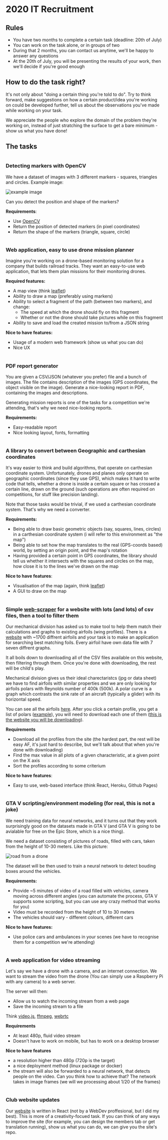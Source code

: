 # 2020 IT Recruitment


## Rules
* You have two months to complete a certain task (deadline: 20th of July)
* You can work on the task alone, or in groups of two
* During that 2 months, you can contact us anytime, we'll be happy to answer any questions
* At the 20th of July, you will be presenting the results of your work, then we'll decide if you're good enough

## How to do the task right?
It's not only about "doing a certain thing you're told to do".
Try to think forward, make suggestions on how a certain product/idea
you're working on could be developed further, tell us about the
observations you've made while working on your task.

We appreciate the people who explore the domain of the problem
they're working on, instead of just stratching
the surface to get a bare minimum - show us what you have done!

## The tasks

#

### Detecting markers with OpenCV

We have a dataset of images with 3 different markers - squares, triangles and circles. Example image:

![example image](image_with_markers.jpg)

Can you detect the position and shape of the markers? 

**Requirements**:
* Use [OpenCV](https://docs.opencv.org/master/d9/df8/tutorial_root.html)
* Return the position of detected markers (in pixel coordinates)
* Return the shape of the markers (triangle, square, circle)

#

### Web application, easy to use drone mission planner

Imagine you're working on a drone-based monitoring solution for
a company that builds railroad tracks. They want an easy-to-use
web application, that lets them plan missions for their monitoring
drones.

**Required features:**
* A map view (think [leaflet](https://leafletjs.com/))
* Ability to draw a map (preferably using markers)
* Ability to select a fragment of the path (between two markers), and change:
  - The speed at which the drone should fly on this fragment
  - Whether or not the drone should take pictures while on this fragment
* Ability to save and load the created mission to/from a JSON string

**Nice to have features:**
* Usage of a modern web framework (show us what you can do)
* Nice UX

#

### PDF report generator

You are given a CSV/JSON (whatever you prefer) file and a bunch of images.
The file contains description of the images (GPS coordinates, the object visible on the image).
Generate a nice-looking report in PDF, containing the images and descriptions.

Generating mission reports is one of the tasks for a competition we're attending, that's why
we need nice-looking reports.

**Requirements:**
* Easy-readable report
* Nice looking layout, fonts, formatting

#

### A library to convert between Geographic and carthesian coordinates

It's way easier to think and build algorithms, that operate on carthesian 
coordinate system. Unfortunately, drones and planes only operate
on geographic coordinates (since they use GPS), which makes it hard to 
write code that tells, whether a drone is inside a certain square or has
crossed a certain line, drawn on the ground (such operations are
often required on competitions, for stuff like precision landing).

Note that those tasks would be trivial, if we used a carthesian coordinate
system. That's why we need a converter.

**Requirements:**
* Being able to draw basic geometric objects (say, squares, lines, circles) in a carthesian coordinate system (i will refer to this environment as "the map")
* Being able to set how the map translates to the real (GPS-coords based) world, by setting an origin point, and the map's rotation
* Having provided a certain point in GPS coordinates, the library should tell us whether it intersects with the squares and circles on the map, how close it is to the lines we've drawn on the map

**Nice to have features**:
- Visualisation of the map (again, think [leaflet](https://leafletjs.com/))
- A GUI to draw on the map

#

### Simple [web-scraper](https://realpython.com/beautiful-soup-web-scraper-python/) for a website with lots (and lots) of csv files, then a tool to filter them

Our mechanical division has asked us to make tool to help them match their calculations and graphs to existing airfoils (wing profiles).
There is a [website](http://airfoiltools.com/) with ~1700 diffrent airfoils and your task is to make an application for searching best matching foils. Every airfoil have own data file with 7 seven diffrent graphs.

It all boils down to downloading all of the CSV files available on this website, then filtering through them. Once you're
done with downloading, the rest will be child's play.

Mechanical division gives us their ideal charectaristcs (jpg or data sheet) we have to find airfoils with similar properties and we are only looking for airfoils polars with Reynolds number of 400k (500k).
A polar curve is a graph which contrasts the sink rate of an aircraft (typically a glider) with its horizontal speed. 

You can see all the airfoils [here](http://www.airfoiltools.com/search/airfoils). After you click a certain profile,
you get a list of polars ([example](http://www.airfoiltools.com/airfoil/details?airfoil=ag09-il)), you will need to download each one of them ([this is the website you will be downloading](http://www.airfoiltools.com/polar/details?polar=xf-e1210-il-50000)).

**Requirements**

* Download all the profiles from the site (the hardest part, the rest will be easy AF, it's just hard to describe, but we'll talk about that when you're done with downloading)
* Find the max value in all plots of a given characteristic, at a given point on the X axis
* Sort the profiles according to some criterium

**Nice to have features**:

* Easy to use, web-based interface (think React, Heroku, Github Pages)

#

### GTA V scripting/environment modeling (for real, this is not a joke)

We need training data for neural networks, and it turns out
that they work surprisingly good on the datasets made in GTA V (and GTA V is going to be avialable for free on the Epic Store, which is a nice thing).

We need a dataset consisting of pictures of roads, filled with cars,
taken from the height of 10-30 meters. Like this picture:

![road from a drone](road.jpg)

The dataset will be then used to train a neural network to detect bouding boxes
around the vehicles.

**Requirements:**
- Provide ~5 minutes of video of a road filled with vehicles, camera moving across different angles (you can automate the process, GTA V supports some scripting, but you can use any crazy method that works for you)
- Video must be recorded from the height of 10 to 30 meters
- The vehicles should vary - different colours, different cars

**Nice to have features:**
- Use police cars and ambulances in your scenes (we have to recognise them for a competition we're attending)

#

### A web application for video streaming

Let's say we have a drone with a camera, and an internet connection. We want to stream
the video from the drone (You can simply use a Raspberry Pi with any camera) to a web server.

The server will then:
- Allow us to watch the incoming stream from a web page
- Save the incoming stream to a file

Think [video.js](https://videojs.com/), [ffmpeg](https://www.ffmpeg.org/), [webrtc](https://www.html5rocks.com/en/tutorials/webrtc/basics/)

**Requirements**
- At least 480p, fluid video stream
- Doesn't have to work on mobile, but has to work on a desktop browser


**Nice to have features**
- a resolution higher than 480p (720p is the target)
- a nice deployment method (linux package or docker)
- the stream will also be forwarded to a neural network, that detects people on the video. Can you think how to achieve that? The network takes in image frames (we will we processing about 1/20 of the frames)

#

### Club website updates

Our [website](http://www.akl.pwr.edu.pl) is written in React (not by a WebDev proffesional, but I did my best).
This is more of a creativity-focued task. If you can think of any ways to improve the site (for example, you can design
the members tab or get translation running), show us what you can do, we can give you the site's repo.

#
